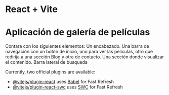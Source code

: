 # React + Vite

# Aplicación de galería de películas

Contara con los siguientes elementos:
Un encabezado.
Una barra de navegación con un botón de inicio, uno para ver las peliculas, otro que redirija a una sección Blog y otra de contacto.
Una sección donde visualizar el contenido.
Barra lateral de busqueda

Currently, two official plugins are available:

- [@vitejs/plugin-react](https://github.com/vitejs/vite-plugin-react/blob/main/packages/plugin-react/README.md) uses [Babel](https://babeljs.io/) for Fast Refresh
- [@vitejs/plugin-react-swc](https://github.com/vitejs/vite-plugin-react-swc) uses [SWC](https://swc.rs/) for Fast Refresh
